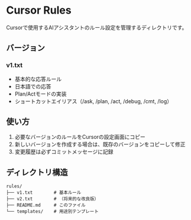 # Cursor Rules

Cursorで使用するAIアシスタントのルール設定を管理するディレクトリです。

## バージョン

### v1.txt
- 基本的な応答ルール
- 日本語での応答
- Plan/Actモードの実装
- ショートカットエイリアス（/ask, /plan, /act, /debug, /cmt, /log）

## 使い方

1. 必要なバージョンのルールをCursorの設定画面にコピー
2. 新しいバージョンを作成する場合は、既存のバージョンをコピーして修正
3. 変更履歴は必ずコミットメッセージに記録

## ディレクトリ構造

```
rules/
├── v1.txt        # 基本ルール
├── v2.txt        # （将来的な改良版）
├── README.md     # このファイル
└── templates/    # 用途別テンプレート
``` 